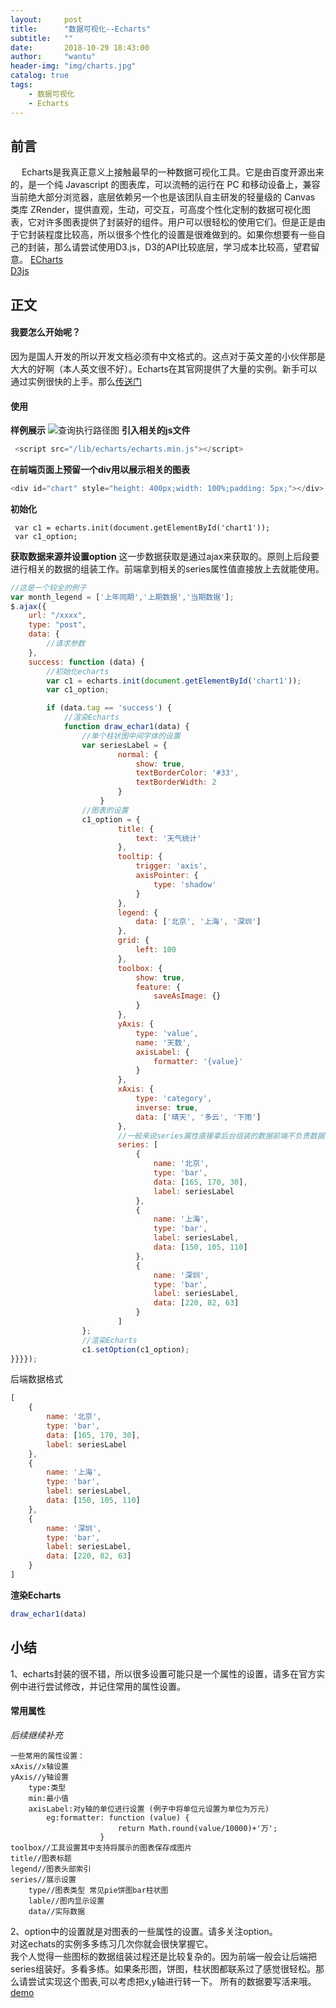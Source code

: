 ```yaml
---
layout:     post
title:      "数据可视化--Echarts"
subtitle:   ""
date:       2018-10-29 18:43:00
author:     "wantu"
header-img: "img/charts.jpg"
catalog: true
tags:
    - 数据可视化
    - Echarts
---
```


## 前言
&nbsp;&#8195;Echarts是我真正意义上接触最早的一种数据可视化工具。它是由百度开源出来的，是一个纯 Javascript 的图表库，可以流畅的运行在 PC 和移动设备上，兼容当前绝大部分浏览器，底层依赖另一个也是该团队自主研发的轻量级的 Canvas 类库 ZRender，提供直观，生动，可交互，可高度个性化定制的数据可视化图表，它对许多图表提供了封装好的组件。用户可以很轻松的使用它们。但是正是由于它封装程度比较高，所以很多个性化的设置是很难做到的。如果你想要有一些自己的封装，那么请尝试使用D3.js，D3的API比较底层，学习成本比较高，望君留意。
[ECharts](http://echarts.baidu.com/) <br>
[D3js](https://d3js.org/) <br>

## 正文
#### 我要怎么开始呢？
因为是国人开发的所以开发文档必须有中文格式的。这点对于英文差的小伙伴那是大大的好啊（本人英文很不好）。Echarts在其官网提供了大量的实例。新手可以通过实例很快的上手。那么[传送门](http://echarts.baidu.com/examples/) <br>

#### 使用
**样例展示**
![查询执行路径图](/img/echartsShow.jpg)
**引入相关的js文件**
```javascript
 <script src="/lib/echarts/echarts.min.js"></script>
```
**在前端页面上预留一个div用以展示相关的图表**
```javascript
<div id="chart" style="height: 400px;width: 100%;padding: 5px;"></div>
```
**初始化**
```
 var c1 = echarts.init(document.getElementById('chart1'));
 var c1_option;
```
**获取数据来源并设置option**
这一步数据获取是通过ajax来获取的。原则上后段要进行相关的数据的组装工作。前端拿到相关的series属性值直接放上去就能使用。
```javascript
//这是一个较全的例子
var month_legend = ['上年同期','上期数据','当期数据'];
$.ajax({
    url: "/xxxx",
    type: "post",
    data: {
        //请求参数
    },
    success: function (data) {
        //初始化echarts
        var c1 = echarts.init(document.getElementById('chart1'));
        var c1_option;

        if (data.tag == 'success') {
            //渲染Echarts
            function draw_echar1(data) {
                //单个柱状图中间字体的设置
                var seriesLabel = {
                        normal: {
                            show: true,
                            textBorderColor: '#33',
                            textBorderWidth: 2
                        }
                    }
                //图表的设置
                c1_option = {
                        title: {
                            text: '天气统计'
                        },
                        tooltip: {
                            trigger: 'axis',
                            axisPointer: {
                                type: 'shadow'
                            }
                        },
                        legend: {
                            data: ['北京', '上海', '深圳']
                        },
                        grid: {
                            left: 100
                        },
                        toolbox: {
                            show: true,
                            feature: {
                                saveAsImage: {}
                            }
                        },
                        yAxis: {
                            type: 'value',
                            name: '天数',
                            axisLabel: {
                                formatter: '{value}'
                            }
                        },
                        xAxis: {
                            type: 'category',
                            inverse: true,
                            data: ['晴天', '多云', '下雨']
                        },
                        //一般来说series属性直接拿后台组装的数据前端不负责数据的组装
                        series: [
                            {
                                name: '北京',
                                type: 'bar',
                                data: [165, 170, 30],
                                label: seriesLabel
                            },
                            {
                                name: '上海',
                                type: 'bar',
                                label: seriesLabel,
                                data: [150, 105, 110]
                            },
                            {
                                name: '深圳',
                                type: 'bar',
                                label: seriesLabel,
                                data: [220, 82, 63]
                            }
                        ]
                };
                //渲染Echarts
                c1.setOption(c1_option);
}}}});
```
后端数据格式
```javascript
[
    {
        name: '北京',
        type: 'bar',
        data: [165, 170, 30],
        label: seriesLabel
    },
    {
        name: '上海',
        type: 'bar',
        label: seriesLabel,
        data: [150, 105, 110]
    },
    {
        name: '深圳',
        type: 'bar',
        label: seriesLabel,
        data: [220, 82, 63]
    }
]
```
**渲染Echarts**
```javascript
draw_echar1(data)
```

## 小结
1、echarts封装的很不错，所以很多设置可能只是一个属性的设置，请多在官方实例中进行尝试修改，并记住常用的属性设置。<br>
#### 常用属性
*后续继续补充*
```
一些常用的属性设置：
xAxis//x轴设置
yAxis//y轴设置 
    type:类型
    min:最小值
    axisLabel:对y轴的单位进行设置 (例子中将单位元设置为单位为万元)
        eg:formatter: function (value) {
                        return Math.round(value/10000)+'万';
                    }
toolbox//工具设置其中支持将展示的图表保存成图片
title//图表标题
legend//图表头部索引
series//展示设置
    type//图表类型 常见pie饼图bar柱状图
    lable//图内显示设置
    data//实际数据
```
2、option中的设置就是对图表的一些属性的设置。请多关注option。<br>
对这echats的实例多多练习几次你就会很快掌握它。<br>
我个人觉得一些图标的数据组装过程还是比较复杂的。因为前端一般会让后端把series组装好。多看多练。如果条形图，饼图，柱状图都联系过了感觉很轻松。那么请尝试实现这个图表,可以考虑把x,y轴进行转一下。
所有的数据要写活来哦。<br>
[demo](http://echarts.baidu.com/examples/editor.html?c=bar-y-category-stack) <br>